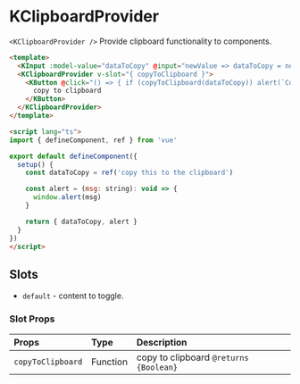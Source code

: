 # KClipboardProvider

`<KClipboardProvider />` Provide clipboard functionality to components.

<KCard>
  <template v-slot:body>
    <KInput :model-value="dataToCopy" @input="newValue => dataToCopy = newValue" type="text" class="mb-2 w-100" />
    <KClipboardProvider v-slot="{ copyToClipboard }">
      <KButton @click="() => { if (copyToClipboard(dataToCopy)) $toaster.open(`Copied: '${dataToCopy}'`) }">
        copy to clipboard
      </KButton>
    </KClipboardProvider>
  </template>
</KCard>

```html
<template>
  <KInput :model-value="dataToCopy" @input="newValue => dataToCopy = newValue" type="text" class="mb-2 w-100" />
  <KClipboardProvider v-slot="{ copyToClipboard }">
    <KButton @click="() => { if (copyToClipboard(dataToCopy)) alert(`Copied '${dataToCopy}'`) }">
      copy to clipboard
    </KButton>
  </KClipboardProvider>
</template>

<script lang="ts">
import { defineComponent, ref } from 'vue'

export default defineComponent({
  setup() {
    const dataToCopy = ref('copy this to the clipboard')

    const alert = (msg: string): void => {
      window.alert(msg)
    }

    return { dataToCopy, alert }
  }
})
</script>
```

## Slots

- `default` - content to toggle.

### Slot Props

| Props             | Type     | Description                            |
| :---------------- | :------- | :------------------------------------- |
| `copyToClipboard` | Function | copy to clipboard `@returns {Boolean}` |

<script lang="ts">
import { defineComponent, ref } from 'vue'

export default defineComponent({
  setup() {
    const dataToCopy = ref('copy this to the clipboard')

    const alert = (msg: string): void => {
      window.alert(msg)
    }

    return { dataToCopy, alert }
  }
})
</script>
